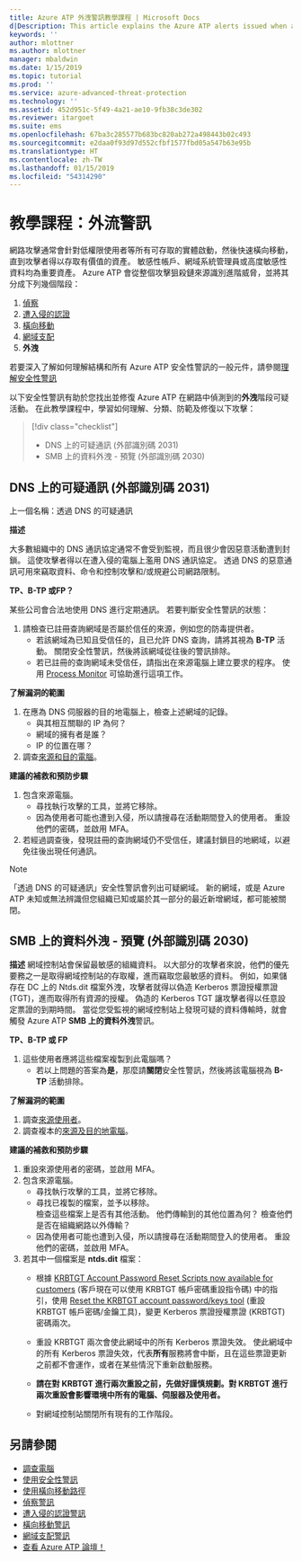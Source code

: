 ```yaml
---
title: Azure ATP 外洩警訊教學課程 | Microsoft Docs
d|Description: This article explains the Azure ATP alerts issued when attacks typically part of exfiltration phase efforts are detected against your organization.
keywords: ''
author: mlottner
ms.author: mlottner
manager: mbaldwin
ms.date: 1/15/2019
ms.topic: tutorial
ms.prod: ''
ms.service: azure-advanced-threat-protection
ms.technology: ''
ms.assetid: 452d951c-5f49-4a21-ae10-9fb38c3de302
ms.reviewer: itargoet
ms.suite: ems
ms.openlocfilehash: 67ba3c285577b683bc820ab272a498443b02c493
ms.sourcegitcommit: e2daa0f93d97d552cfbf1577fbd05a547b63e95b
ms.translationtype: HT
ms.contentlocale: zh-TW
ms.lasthandoff: 01/15/2019
ms.locfileid: "54314290"
---
```

# <a name="tutorial-exfiltration-alerts"></a>教學課程：外流警訊  

網路攻擊通常會針對低權限使用者等所有可存取的實體啟動，然後快速橫向移動，直到攻擊者得以存取有價值的資產。 敏感性帳戶、網域系統管理員或高度敏感性資料均為重要資產。 Azure ATP 會從整個攻擊狙殺鏈來源識別進階威脅，並將其分成下列幾個階段：

1. [偵察](atp-reconnaissance-alerts.md)
2. [遭入侵的認證](atp-compromised-credentials-alerts.md)
3. [橫向移動](atp-lateral-movement-alerts.md)
4. [網域支配](atp-domain-dominance-alerts.md)
5. **外洩**

若要深入了解如何理解結構和所有 Azure ATP 安全性警訊的一般元件，請參閱[理解安全性警訊](understanding-security-alerts.md)

以下安全性警訊有助於您找出並修復 Azure ATP 在網路中偵測到的**外洩**階段可疑活動。 在此教學課程中，學習如何理解、分類、防範及修復以下攻擊：

> [!div class="checklist"]
> * DNS 上的可疑通訊 (外部識別碼 2031)
> * SMB 上的資料外洩 - 預覽 (外部識別碼 2030)

## <a name="suspicious-communication-over-dns-external-id-2031"></a>DNS 上的可疑通訊 (外部識別碼 2031) 

上一個名稱：透過 DNS 的可疑通訊

**描述**

大多數組織中的 DNS 通訊協定通常不會受到監視，而且很少會因惡意活動遭到封鎖。 這使攻擊者得以在遭入侵的電腦上濫用 DNS 通訊協定。 透過 DNS 的惡意通訊可用來竊取資料、命令和控制攻擊和/或規避公司網路限制。

**TP、B-TP 或FP？**
 
某些公司會合法地使用 DNS 進行定期通訊。 若要判斷安全性警訊的狀態：

1. 請檢查已註冊查詢網域是否屬於信任的來源，例如您的防毒提供者。  
    - 若該網域為已知且受信任的，且已允許 DNS 查詢，請將其視為 **B-TP** 活動。 關閉安全性警訊，然後將該網域從往後的警訊排除。  
    - 若已註冊的查詢網域未受信任，請指出在來源電腦上建立要求的程序。 使用 [Process Monitor](https://docs.microsoft.com/sysinternals/downloads/procmon) 可協助進行這項工作。

**了解漏洞的範圍**

1. 在應為 DNS 伺服器的目的地電腦上，檢查上述網域的記錄。
    - 與其相互關聯的 IP 為何？
    - 網域的擁有者是誰？
    - IP 的位置在哪？
1. 調查[來源和目的電腦](investigate-a-computer.md)。

**建議的補救和預防步驟**

1. 包含來源電腦。
    - 尋找執行攻擊的工具，並將它移除。
    - 因為使用者可能也遭到入侵，所以請搜尋在活動期間登入的使用者。 重設他們的密碼，並啟用 MFA。
2. 若經過調查後，發現註冊的查詢網域仍不受信任，建議封鎖目的地網域，以避免往後出現任何通訊。

> [!NOTE]
> 「透過 DNS 的可疑通訊」安全性警訊會列出可疑網域。 新的網域，或是 Azure ATP 未知或無法辨識但您組織已知或屬於其一部分的最近新增網域，都可能被關閉。

## <a name="data-exfiltration-over-smb---preview-external-id-2030"></a>SMB 上的資料外洩 - 預覽 (外部識別碼 2030)

**描述** 網域控制站會保留最敏感的組織資料。 以大部分的攻擊者來說，他們的優先要務之一是取得網域控制站的存取權，進而竊取您最敏感的資料。 例如，如果儲存在 DC 上的 Ntds.dit 檔案外洩，攻擊者就得以偽造 Kerberos 票證授權票證 (TGT)，進而取得所有資源的授權。 偽造的 Kerberos TGT 讓攻擊者得以任意設定票證的到期時間。 當從您受監視的網域控制站上發現可疑的資料傳輸時，就會觸發 Azure ATP **SMB 上的資料外洩**警訊。

**TP、B-TP 或 FP**
1. 這些使用者應將這些檔案複製到此電腦嗎？  
    - 若以上問題的答案為**是**，那麼請**關閉**安全性警訊，然後將該電腦視為 **B-TP** 活動排除。

**了解漏洞的範圍**
1. 調查[來源使用者](investigate-a-user.md)。  
2. 調查複本的[來源及目的地電腦](investigate-a-computer.md)。 

**建議的補救和預防步驟**
1. 重設來源使用者的密碼，並啟用 MFA。
2. 包含來源電腦。
    - 尋找執行攻擊的工具，並將它移除。
    - 尋找已複製的檔案，並予以移除。 
    <br>檢查這些檔案上是否有其他活動。 他們傳輸到的其他位置為何？ 檢查他們是否在組織網路以外傳輸？ 
    - 因為使用者可能也遭到入侵，所以請搜尋在活動期間登入的使用者。 重設他們的密碼，並啟用 MFA。
3. 若其中一個檔案是 **ntds.dit** 檔案：
    - 根據 [KRBTGT Account Password Reset Scripts now available for customers](https://cloudblogs.microsoft.com/microsoftsecure/2015/02/11/krbtgt-account-password-reset-scripts-now-available-for-customers/) (客戶現在可以使用 KRBTGT 帳戶密碼重設指令碼) 中的指引，使用 [Reset the KRBTGT account password/keys tool](https://gallery.technet.microsoft.com/Reset-the-krbtgt-account-581a9e51) (重設 KRBTGT 帳戶密碼/金鑰工具)，變更 Kerberos 票證授權票證 (KRBTGT) 密碼兩次。 
    - 重設 KRBTGT 兩次會使此網域中的所有 Kerberos 票證失效。 使此網域中的所有 Kerberos 票證失效，代表**所有**服務將會中斷，且在這些票證更新之前都不會運作，或者在某些情況下重新啟動服務。

    - **請在對 KRBTGT 進行兩次重設之前，先做好謹慎規劃。對 KRBTGT 進行兩次重設會影響環境中所有的電腦、伺服器及使用者。**

   - 對網域控制站關閉所有現有的工作階段。 

## <a name="see-also"></a>另請參閱

- [調查電腦](investigate-a-computer.md)
- [使用安全性警訊](working-with-suspicious-activities.md)
- [使用橫向移動路徑](use-case-lateral-movement-path.md)
- [偵察警訊](atp-reconnaissance-alerts.md)
- [遭入侵的認證警訊](atp-compromised-credentials-alerts.md)
- [橫向移動警訊](atp-lateral-movement-alerts.md)
- [網域支配警訊](atp-domain-dominance-alerts.md)
- [查看 Azure ATP 論壇！](https://aka.ms/azureatpcommunity)
